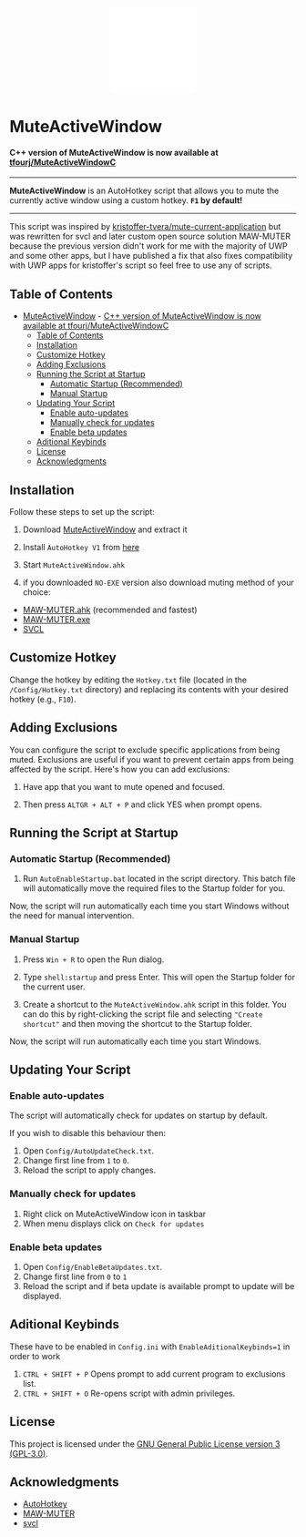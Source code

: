 <div align="center">
  <img src="./maw.png" alt="MAW Logo" width="150">
</div>


# MuteActiveWindow

#### C++ version of MuteActiveWindow is now available at [tfourj/MuteActiveWindowC](https://github.com/tfourj/MuteActiveWindowC)

---

**MuteActiveWindow** is an AutoHotkey script that allows you to mute the currently active window using a custom hotkey. **`F1` by default!**

---

This script was inspired by [kristoffer-tvera/mute-current-application](https://github.com/kristoffer-tvera/mute-current-application) but was rewritten for svcl and later custom open source solution MAW-MUTER because the previous version didn't work for me with the majority of UWP and some other apps, but I have published a fix that also fixes compatibility with UWP apps for kristoffer's script so feel free to use any of scripts.


## Table of Contents

- [MuteActiveWindow](#muteactivewindow)
      - [C++ version of MuteActiveWindow is now available at tfourj/MuteActiveWindowC](#c-version-of-muteactivewindow-is-now-available-at-tfourjmuteactivewindowc)
  - [Table of Contents](#table-of-contents)
  - [Installation](#installation)
  - [Customize Hotkey](#customize-hotkey)
  - [Adding Exclusions](#adding-exclusions)
  - [Running the Script at Startup](#running-the-script-at-startup)
    - [Automatic Startup (Recommended)](#automatic-startup-recommended)
    - [Manual Startup](#manual-startup)
  - [Updating Your Script](#updating-your-script)
    - [Enable auto-updates](#enable-auto-updates)
    - [Manually check for updates](#manually-check-for-updates)
    - [Enable beta updates](#enable-beta-updates)
  - [Aditional Keybinds](#aditional-keybinds)
  - [License](#license)
  - [Acknowledgments](#acknowledgments)

## Installation

Follow these steps to set up the script:

1. Download [MuteActiveWindow](https://github.com/tfurci/MuteActiveWindow/releases) and extract it

2. Install `AutoHotkey V1` from [here](https://www.autohotkey.com/download/ahk-install.exe)

3. Start `MuteActiveWindow.ahk`

4. if you downloaded `NO-EXE` version also download muting method of your choice: 
  - [MAW-MUTER.ahk](https://github.com/tfurci/maw-muter/blob/main/maw-muter_AHK/maw-muter.ahk) (recommended and fastest)
  - [MAW-MUTER.exe](https://github.com/tfurci/maw-muter/releases)
  - [SVCL](https://www.nirsoft.net/utils/sound_volume_command_line.html)

## Customize Hotkey

Change the hotkey by editing the `Hotkey.txt` file (located in the `/Config/Hotkey.txt` directory) and replacing its contents with your desired hotkey (e.g., `F10`).

## Adding Exclusions

You can configure the script to exclude specific applications from being muted. Exclusions are useful if you want to prevent certain apps from being affected by the script. Here's how you can add exclusions:

1. Have app that you want to mute opened and focused.

2. Then press `ALTGR + ALT + P` and click YES when prompt opens.

## Running the Script at Startup

### Automatic Startup (Recommended)

1. Run `AutoEnableStartup.bat` located in the script directory. This batch file will automatically move the required files to the Startup folder for you.

Now, the script will run automatically each time you start Windows without the need for manual intervention.

### Manual Startup

1. Press `Win + R` to open the Run dialog.

2. Type `shell:startup` and press Enter. This will open the Startup folder for the current user.

3. Create a shortcut to the `MuteActiveWindow.ahk` script in this folder. You can do this by right-clicking the script file and selecting `"Create shortcut"` and then moving the shortcut to the Startup folder.

Now, the script will run automatically each time you start Windows.

## Updating Your Script
### Enable auto-updates

The script will automatically check for updates on startup by default.

If you wish to disable this behaviour then:
1. Open `Config/AutoUpdateCheck.txt`.
2. Change first line from `1` to `0`.
3. Reload the script to apply changes.

### Manually check for updates

1. Right click on MuteActiveWindow icon in taskbar
2. When menu displays click on `Check for updates`

### Enable beta updates
1. Open `Config/EnableBetaUpdates.txt`.
2. Change first line from `0` to `1`
3. Reload the script and if beta update is available prompt to update will be displayed.

## Aditional Keybinds
These have to be enabled in `Config.ini` with `EnableAditionalKeybinds=1` in order to work

1. `CTRL + SHIFT + P` Opens prompt to add current program to exclusions list.
2. `CTRL + SHIFT + O` Re-opens script with admin privileges.

## License

This project is licensed under the [GNU General Public License version 3 (GPL-3.0)](LICENSE).

## Acknowledgments

- [AutoHotkey](https://www.autohotkey.com/)
- [MAW-MUTER](https://github.com/tfurci/maw-muter/)
- [svcl](https://www.nirsoft.net/utils/sound_volume_command_line.html)
